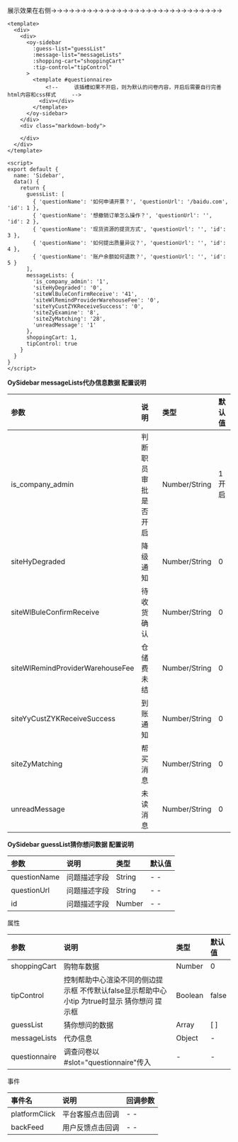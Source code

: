 展示效果在右侧→→→→→→→→→→→→→→→→→→→→→→→→→→→→→

```vue
<template>
  <div>
    <div>
      <oy-sidebar
        :guess-list="guessList"
        :message-list="messageLists"
        :shopping-cart="shoppingCart"
        :tip-control="tipControl"
      >
        <template #questionnaire>
            <!--     该插槽如果不开启，则为默认的问卷内容，开启后需要自行完善html内容和css样式     -->
          <div></div>
        </template>
      </oy-sidebar>
    </div>
    <div class="markdown-body">

    </div>
  </div>
</template>

<script>
export default {
  name: 'Sidebar',
  data() {
    return {
      guessList: [
        { 'questionName': '如何申请开票？', 'questionUrl': '/baidu.com', 'id': 1 },
        { 'questionName': '想撤销订单怎么操作？', 'questionUrl': '', 'id': 2 },
        { 'questionName': '现货资源的提货方式', 'questionUrl': '', 'id': 3 },
        { 'questionName': '如何提出质量异议？', 'questionUrl': '', 'id': 4 },
        { 'questionName': '账户余额如何退款？', 'questionUrl': '', 'id': 5 }
      ],
      messageLists: {
        'is_company_admin': '1',
        'siteHyDegraded': '0',
        'siteWlBuleConfirmReceive': '41',
        'siteWlRemindProviderWarehouseFee': '0',
        'siteYyCustZYKReceiveSuccess': '0',
        'siteZyExamine': '8',
        'siteZyMatching': '28',
        'unreadMessage': '1'
      },
      shoppingCart: 1,
      tipControl: true
    }
  }
}
</script>
```



**OySidebar messageLists代办信息数据 配置说明**

| 参数                             | 说明                 | 类型          | 默认值 |
| :------------------------------- | :------------------- | :------------ | :----- |
| is_company_admin                 | 判断职员审批是否开启 | Number/String | 1开启  |
| siteHyDegraded                   | 降级通知             | Number/String | 0      |
| siteWlBuleConfirmReceive         | 待收货确认           | Number/String | 0      |
| siteWlRemindProviderWarehouseFee | 仓储费未结           | Number/String | 0      |
| siteYyCustZYKReceiveSuccess      | 到账通知             | Number/String | 0      |
| siteZyMatching                   | 帮买消息             | Number/String | 0      |
| unreadMessage                    | 未读消息             | Number/String | 0      |



**OySidebar guessList猜你想问数据 配置说明**

| 参数         | 说明         | 类型   | 默认值 |
| :----------- | :----------- | :----- | :----- |
| questionName | 问题描述字段 | String | - -    |
| questionUrl  | 问题描述字段 | String | - -    |
| id           | 问题描述字段 | Number | - -    |



属性

| 参数          | 说明                                                         | 类型    | 默认值 |
| :------------ | :----------------------------------------------------------- | :------ | :----- |
| shoppingCart  | 购物车数据                                                   | Number  | 0      |
| tipControl    | 控制帮助中心渲染不同的侧边提示框 不传默认false显示帮助中心小tip 为true时显示 猜你想问 提示框 | Boolean | false  |
| guessList     | 猜你想问的数据                                               | Array   | [ ]    |
| messageLists  | 代办信息                                                     | Object  | -      |
| questionnaire | 调查问卷以#slot="questionnaire"传入                          | -       | -      |



事件

| 事件名        | 说明             | 回调参数 |
| :------------ | :--------------- | :------- |
| platformClick | 平台客服点击回调 | - -      |
| backFeed      | 用户反馈点击回调 | - -      |